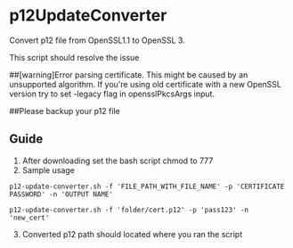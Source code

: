 # p12UpdateConverter

Convert p12 file from OpenSSL1.1 to OpenSSL 3.

This script should resolve the issue

##[warning]Error parsing certificate. This might be caused by an unsupported algorithm. If you're using old certificate with a new OpenSSL version try to set -legacy flag in opensslPkcsArgs input.

##Please backup your p12 file

## Guide
1. After downloading set the bash script chmod to 777
2. Sample usage
```
p12-update-converter.sh -f 'FILE_PATH_WITH_FILE_NAME' -p 'CERTIFICATE PASSWORD' -n 'OUTPUT NAME' 
```

```
p12-update-converter.sh -f 'folder/cert.p12' -p 'pass123' -n 'new_cert' 
```
3. Converted p12 path should located  where you ran the script
